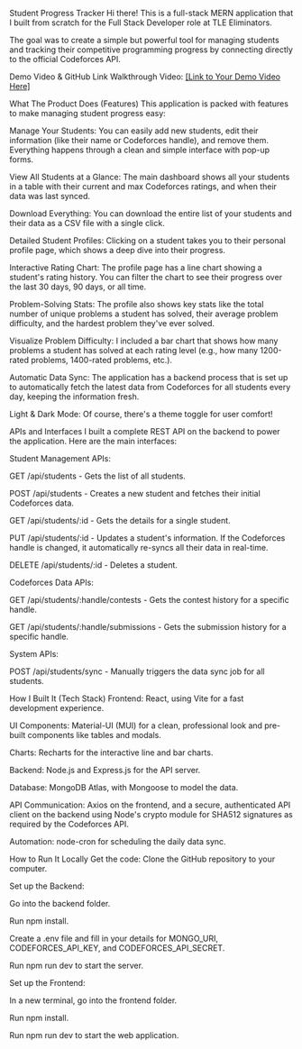 Student Progress Tracker
Hi there! This is a full-stack MERN application that I built from scratch for the Full Stack Developer role at TLE Eliminators.

The goal was to create a simple but powerful tool for managing students and tracking their competitive programming progress by connecting directly to the official Codeforces API.

Demo Video & GitHub Link
Walkthrough Video: [\[Link to Your Demo Video Here\]](https://youtu.be/d3OEeSb_a1c)

What The Product Does (Features)
This application is packed with features to make managing student progress easy:

Manage Your Students: You can easily add new students, edit their information (like their name or Codeforces handle), and remove them. Everything happens through a clean and simple interface with pop-up forms.

View All Students at a Glance: The main dashboard shows all your students in a table with their current and max Codeforces ratings, and when their data was last synced.

Download Everything: You can download the entire list of your students and their data as a CSV file with a single click.

Detailed Student Profiles: Clicking on a student takes you to their personal profile page, which shows a deep dive into their progress.

Interactive Rating Chart: The profile page has a line chart showing a student's rating history. You can filter the chart to see their progress over the last 30 days, 90 days, or all time.

Problem-Solving Stats: The profile also shows key stats like the total number of unique problems a student has solved, their average problem difficulty, and the hardest problem they've ever solved.

Visualize Problem Difficulty: I included a bar chart that shows how many problems a student has solved at each rating level (e.g., how many 1200-rated problems, 1400-rated problems, etc.).

Automatic Data Sync: The application has a backend process that is set up to automatically fetch the latest data from Codeforces for all students every day, keeping the information fresh.

Light & Dark Mode: Of course, there's a theme toggle for user comfort!

APIs and Interfaces
I built a complete REST API on the backend to power the application. Here are the main interfaces:

Student Management APIs:

GET /api/students - Gets the list of all students.

POST /api/students - Creates a new student and fetches their initial Codeforces data.

GET /api/students/:id - Gets the details for a single student.

PUT /api/students/:id - Updates a student's information. If the Codeforces handle is changed, it automatically re-syncs all their data in real-time.

DELETE /api/students/:id - Deletes a student.

Codeforces Data APIs:

GET /api/students/:handle/contests - Gets the contest history for a specific handle.

GET /api/students/:handle/submissions - Gets the submission history for a specific handle.

System APIs:

POST /api/students/sync - Manually triggers the data sync job for all students.

How I Built It (Tech Stack)
Frontend: React, using Vite for a fast development experience.

UI Components: Material-UI (MUI) for a clean, professional look and pre-built components like tables and modals.

Charts: Recharts for the interactive line and bar charts.

Backend: Node.js and Express.js for the API server.

Database: MongoDB Atlas, with Mongoose to model the data.

API Communication: Axios on the frontend, and a secure, authenticated API client on the backend using Node's crypto module for SHA512 signatures as required by the Codeforces API.

Automation: node-cron for scheduling the daily data sync.

How to Run It Locally
Get the code: Clone the GitHub repository to your computer.

Set up the Backend:

Go into the backend folder.

Run npm install.

Create a .env file and fill in your details for MONGO_URI, CODEFORCES_API_KEY, and CODEFORCES_API_SECRET.

Run npm run dev to start the server.

Set up the Frontend:

In a new terminal, go into the frontend folder.

Run npm install.

Run npm run dev to start the web application.
